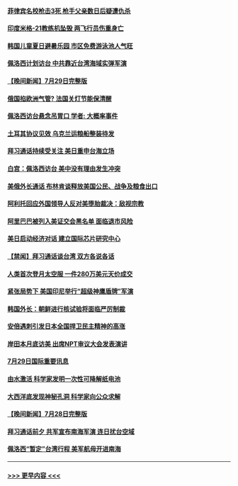 #### [菲律宾名校枪击3死 枪手父亲数日后疑遭仇杀](../pages/prog202/a103490705.md?t=07301551) 
#### [印度米格-21教练机坠毁 两飞行员伤重身亡](../pages/prog202/a103490699.md?t=07301551) 
#### [韩国儿童夏日避暑乐园 市区免费游泳池人气旺](../pages/prog202/a103490631.md?t=07301551) 
#### [佩洛西计划访台 中共靠近台湾海域实弹军演](../pages/prog202/a103490619.md?t=07301551) 
#### [【晚间新闻】7月29日完整版](../pages/prog202/a103490598.md?t=07301551) 
#### [俄国掐欧洲气管? 法国关灯节能保清醒](../pages/prog202/a103490529.md?t=07301551) 
#### [佩洛西访台悬念吊胃口 学者: 大概率事件](../pages/prog202/a103490534.md?t=07301551) 
#### [土耳其协议见效 乌克兰运粮船整装待发](../pages/prog202/a103490525.md?t=07301551) 
#### [拜习通话持续受关注 美日重申台海立场](../pages/prog202/a103490520.md?t=07301551) 
#### [白宫：佩洛西访台 美中没有理由发生冲突](../pages/prog202/a103490433.md?t=07301551) 
#### [美俄外长通话 布林肯谈释放美国公民、战争及粮食出口](../pages/prog202/a103490413.md?t=07301551) 
#### [阿利托回应外国领导人反对美堕胎裁决：敌视宗教](../pages/prog202/a103490422.md?t=07301551) 
#### [阿里巴巴被列入美证交会黑名单 面临退市风险](../pages/prog202/a103490355.md?t=07301551) 
#### [美日启动经济对话 建立国际芯片研究中心](../pages/prog202/a103490275.md?t=07301551) 
#### [【禁闻】拜习通话谈台湾 双方各说各话](../pages/prog202/a103490237.md?t=07301551) 
#### [人类首次登月太空服 一件280万美元天价成交](../pages/prog202/a103490256.md?t=07301551) 
#### [紧张局势下 美国印尼举行“超级神鹰盾牌”军演](../pages/prog202/a103490178.md?t=07301551) 
#### [韩国外长：朝鲜进行核试验将面临严厉制裁](../pages/prog202/a103490099.md?t=07301551) 
#### [安倍遇刺引发日本全国捍卫民主精神的高涨](../pages/prog202/a103490097.md?t=07301551) 
#### [岸田本月底访美 出席NPT审议大会发表演讲](../pages/prog202/a103490138.md?t=07301551) 
#### [7月29日国际重要讯息](../pages/prog202/a103490091.md?t=07301551) 
#### [由水激活 科学家发明一次性可降解纸电池](../pages/prog202/a103490047.md?t=07301551) 
#### [大西洋底发现神秘孔洞 科学家向公众求解](../pages/prog202/a103490033.md?t=07301551) 
#### [【晚间新闻】7月28日完整版](../pages/prog202/a103489823.md?t=07301551) 
#### [拜习通话前夕 共军宣布南海军演 连日扰台空域](../pages/prog202/a103489870.md?t=07301551) 
#### [佩洛西“暂定”台湾行程 美军航母开进南海](../pages/prog202/a103489795.md?t=07301551) 

----
#### [ >>> 更早内容 <<< ](../indexes/prog202-earlier.md)
